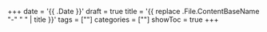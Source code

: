 +++
date = '{{ .Date }}'
draft = true
title = '{{ replace .File.ContentBaseName "-" " " | title }}'
tags = [""]
categories = [""]
showToc = true
+++
